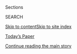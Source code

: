 <div id="app">

<div>

<div class="NYTAppHideMasthead css-zz1s19 e1suatyy0">

<div class="section css-ui9rw0 e1suatyy2">

<div class="css-11hrj97 er09x8g0">

<div class="css-6n7j50">

</div>

<span class="css-1dv1kvn">Sections</span>

<div class="css-10488qs">

<span class="css-1dv1kvn">SEARCH</span>

</div>

[Skip to content](#site-content)[Skip to site
index](#site-index)

</div>

<div class="css-10698na e1huz5gh0">

</div>

</div>

<div id="masthead-bar-one" class="section hasLinks css-15hmgas e1csuq9d3">

<div class="css-uqyvli e1csuq9d0">

</div>

<div class="css-1uqjmks e1csuq9d1">

</div>

<div class="css-9e9ivx">

[](https://myaccount.nytimes3xbfgragh.onion/auth/login?response_type=cookie&client_id=vi)

</div>

<div class="css-1bvtpon e1csuq9d2">

[Today’s Paper](https://www.nytimes3xbfgragh.onion/section/todayspaper)

</div>

</div>

</div>

</div>

<div data-aria-hidden="false">

<div id="site-content" data-role="main">

<div id="top-wrapper" class="css-15p45cc eaca97t0" type="top">

<div id="top-slug" class="css-19x0jxb eaca97t1" hidden="">

Advertisement

</div>

[Continue reading the main
story](#after-top)

<div class="ad top-wrapper" style="text-align:center;height:100%;display:block;min-height:90px">

<div id="top" class="place-ad" data-position="top" data-size-key="top">

</div>

</div>

<div id="after-top">

</div>

</div>

<div id="collection-disability" class="section css-15h4p1b e9abtgs0">

<div class="css-1j21atc e1svk9qx1">

<div class="css-fmiefx e1svk9qx2">

<div class="css-1hk7r2m eu54l5x0">

<div id="sponsor-wrapper" class="css-7a1pgi eaca97t0" type="sponsor" hidden="">

<div id="sponsor-slug" class="css-1l4mleb eaca97t1" hidden="">

Supported by

</div>

[Continue reading the main
story](#after-sponsor)

<div id="sponsor" class="ad sponsor-wrapper" style="text-align:left;height:100%;display:block">

</div>

<div id="after-sponsor">

</div>

</div>

</div>

### <span class="css-5xm8y ezz4tcd1">[Opinion](/section/opinion)</span>

</div>

<div class="css-nfcc9b e1svk9qx3">

<div class="css-zpl4ow e1svk9qx7">

![avatar](https://static01.graylady3jvrrxbe.onion/images/2016/08/21/opinion/sunday/disabilityicon/disabilityicon-thumbLarge-v3.jpg)

</div>

<div class="css-vl9dhg e1svk9qx5">

<div class="css-1nrhkj6 e1svk9qx6">

# Disability

<div class="follow-button-placeholder" data-collection-id="">

</div>

</div>

## <span>Essays, art and opinion exploring the lives of people living with disabilities.</span>

</div>

</div>

## <span>Essays, art and opinion exploring the lives of people living with disabilities.</span>

</div>

<div class="css-1rclpnj ekkqrpp0">

</div>

<div class="css-185go5a e1o5byef0">

<div class="css-15cbhtu">

  - [Latest](#stream-panel)
  - <span class="css-6n7j50">Search</span>
    <div class="control">
    <div class="label-container css-1dv1kvn">
    Search
    </div>
    <div class="css-wm4t3d">
    **<span id="clear-search-input" class="css-1dv1kvn">Clear this text
    input</span>
    </div>
    </div>
    <span class="css-1iovbfw"></span>

<div id="stream-panel" class="section css-8msx5b e1jz0cab1">

<div class="css-13mho3u">

1.  
    
    <div class="css-1cp3ece">
    
    <div class="css-1l4spti">
    
    [](/2020/07/26/opinion/Americans-with-disabilities-act.html)
    
    <div class="css-79elbk">
    
    ![](https://static01.graylady3jvrrxbe.onion/images/2020/07/26/opinion/26disability1/merlin_174912816_ebfa6d9c-7196-46ba-85fb-8b63cdde0f0b-thumbWide.jpg?quality=75&auto=webp&disable=upscale)
    
    </div>
    
    ## We’re 20 Percent of America, and We’re Still Invisible
    
    Disabled Americans are asking for true inclusion.
    
    <div class="css-1nqbnmb ea5icrr0">
    
    By <span class="css-1n7hynb">Judith Heumann <span>and</span> John
    Wodatch</span>
    
    </div>
    
    </div>
    
    <div class="css-1lc2l26 e1xfvim33">
    
    </div>
    
    </div>

2.  
    
    <div class="css-1cp3ece">
    
    <div class="css-1l4spti">
    
    [](/2020/07/25/opinion/a-safety-net-thats-a-kafkaesque-mess.html)
    
    <div class="css-79elbk">
    
    ![](https://static01.graylady3jvrrxbe.onion/images/2020/07/25/opinion/25disability-social-security/25disability-social-security-thumbWide.jpg?quality=75&auto=webp&disable=upscale)
    
    </div>
    
    ## A ‘Safety Net’ That’s a Kafkaesque Mess
    
    The Supplemental Security Income program, on which millions of
    disabled Americans depend, is daunting by design.
    
    <div class="css-1nqbnmb ea5icrr0">
    
    By <span class="css-1n7hynb">Ari
    Ne’eman</span>
    
    </div>
    
    </div>
    
    <div class="css-1lc2l26 e1xfvim33">
    
    </div>
    
    </div>

3.  
    
    <div class="css-1cp3ece">
    
    <div class="css-1l4spti">
    
    [](/2020/07/10/opinion/sunday/ms-disability-food-eating.html)
    
    <div class="css-79elbk">
    
    ![](https://static01.graylady3jvrrxbe.onion/images/2020/07/12/opinion/sunday/11disability/11disability-thumbWide.jpg?quality=75&auto=webp&disable=upscale)
    
    </div>
    
    ## I Have M.S. This Is What It’s Like to Be Fed by Other People.
    
    I will never stop lusting for a good bite.
    
    <div class="css-1nqbnmb ea5icrr0">
    
    By <span class="css-1n7hynb">Elizabeth
    Jameson</span>
    
    </div>
    
    </div>
    
    <div class="css-1lc2l26 e1xfvim33">
    
    </div>
    
    </div>

4.  
    
    <div class="css-1cp3ece">
    
    <div class="css-1l4spti">
    
    [](/2020/04/06/opinion/coronavirus-hydroxychloroquine-lupus.html)
    
    <div class="css-79elbk">
    
    ![](https://static01.graylady3jvrrxbe.onion/images/2020/04/03/opinion/03disability-torres/03disability-torres-thumbWide.jpg?quality=75&auto=webp&disable=upscale)
    
    </div>
    
    ## Trump Keeps Putting the Lives of Lupus Patients at Risk
    
    We now have to deal with a shortage of hydroxychloroquine, the drug
    that has been keeping me alive for more than two decades.
    
    <div class="css-1nqbnmb ea5icrr0">
    
    By <span class="css-1n7hynb">Olga Lucia
    Torres</span>
    
    </div>
    
    </div>
    
    <div class="css-1lc2l26 e1xfvim33">
    
    </div>
    
    </div>

5.  
    
    <div class="css-1cp3ece">
    
    <div class="css-1l4spti">
    
    [](/2020/03/23/opinion/coronavirus-ventilators-triage-disability.html)
    
    <div class="css-79elbk">
    
    ![](https://static01.graylady3jvrrxbe.onion/images/2020/03/23/opinion/23disability-neeman/23disability-neeman-thumbWide.jpg?quality=75&auto=webp&disable=upscale)
    
    </div>
    
    ## ‘I Will Not Apologize for My Needs’
    
    Even in a crisis, doctors should not abandon the principle of
    nondiscrimination.
    
    <div class="css-1nqbnmb ea5icrr0">
    
    By <span class="css-1n7hynb">Ari
    Ne’eman</span>
    
    </div>
    
    </div>
    
    <div class="css-1lc2l26 e1xfvim33">
    
    </div>
    
    </div>

6.  
    
    <div class="css-1cp3ece">
    
    <div class="css-1l4spti">
    
    [](/2020/03/19/opinion/coronavirus-disabled-health-care.html)
    
    <div class="css-79elbk">
    
    ![](https://static01.graylady3jvrrxbe.onion/images/2020/03/19/opinion/19disability-kukla/19disability-kukla-thumbWide.jpg?quality=75&auto=webp&disable=upscale)
    
    </div>
    
    ## My Life Is More ‘Disposable’ During This Pandemic
    
    The ableism and ageism being unleashed is its own sort of
    pestilence.
    
    <div class="css-1nqbnmb ea5icrr0">
    
    By <span class="css-1n7hynb">Elliot
    Kukla</span>
    
    </div>
    
    </div>
    
    <div class="css-1lc2l26 e1xfvim33">
    
    </div>
    
    </div>

7.  
    
    <div class="css-1cp3ece">
    
    <div class="css-1l4spti">
    
    [](/2020/03/10/opinion/coronavirus-disability-fear.html)
    
    <div class="css-79elbk">
    
    ![](https://static01.graylady3jvrrxbe.onion/images/2020/03/10/opinion/10disability-ciesemir/10disability-ciesemir-thumbWide.jpg?quality=75&auto=webp&disable=upscale)
    
    </div>
    
    ## Afraid of Coronavirus? I Know What That Fear Is Like
    
    I live with chronic illness. Here is my advice for keeping calm in a
    health crisis.
    
    <div class="css-1nqbnmb ea5icrr0">
    
    By <span class="css-1n7hynb">Kendall
    Ciesemier</span>
    
    </div>
    
    </div>
    
    <div class="css-1lc2l26 e1xfvim33">
    
    </div>
    
    </div>

8.  
    
    <div class="css-1cp3ece">
    
    <div class="css-1l4spti">
    
    [](/2020/02/21/opinion/sunday/bipolar-disorder-psychosis.html)
    
    <div class="css-79elbk">
    
    ![](https://static01.graylady3jvrrxbe.onion/images/2020/02/23/opinion/23disability-psychosis/23disability-psychosis-thumbWide.jpg?quality=75&auto=webp&disable=upscale)
    
    </div>
    
    ## Even When I’m Psychotic, I’m Still Me
    
    When my bipolar disorder caused a break with reality, most everyone
    in my life disappeared.
    
    <div class="css-1nqbnmb ea5icrr0">
    
    By <span class="css-1n7hynb">Susanne
    Antonetta</span>
    
    </div>
    
    </div>
    
    <div class="css-1lc2l26 e1xfvim33">
    
    </div>
    
    </div>

9.  
    
    <div class="css-1cp3ece">
    
    <div class="css-1l4spti">
    
    [](/2020/02/03/opinion/national-anthem-sign-language.html)
    
    <div class="css-79elbk">
    
    ![](https://static01.graylady3jvrrxbe.onion/images/2020/02/03/opinion/03disNew/03disNew-thumbWide.jpg?quality=75&auto=webp&disable=upscale)
    
    </div>
    
    ## I Performed at the Super Bowl. You Might Have Missed Me.
    
    It was an act of both patriotism and protest. And it brought both
    joy and frustration.
    
    <div class="css-1nqbnmb ea5icrr0">
    
    By <span class="css-1n7hynb">Christine Sun
    Kim</span>
    
    </div>
    
    </div>
    
    <div class="css-1lc2l26 e1xfvim33">
    
    </div>
    
    </div>

10. 
    
    <div class="css-1cp3ece">
    
    <div class="css-1l4spti">
    
    [](/2020/01/08/opinion/disability-nazi-eugenics.html)
    
    <div class="css-79elbk">
    
    ![](https://static01.graylady3jvrrxbe.onion/images/2020/01/06/opinion/06disability-t4-1/06disability-t4-1-thumbWide.jpg?quality=75&auto=webp&disable=upscale)
    
    </div>
    
    ## Before the ‘Final Solution’ There Was a ‘Test Killing’
    
    Too few know the history of the Nazi methodical mass murder of
    disabled people. That is why I write.
    
    <div class="css-1nqbnmb ea5icrr0">
    
    By <span class="css-1n7hynb">Kenny Fries</span>
    
    </div>
    
    </div>
    
    <div class="css-1lc2l26 e1xfvim33">
    
    </div>
    
    </div>

<div class="css-13mho3u">

<div class="css-1t62hi8">

<div class="css-1stvaey">

Show
More

<div>

<div style="border:0;clip:rect(0 0 0 0);height:1px;margin:-1px;overflow:hidden;white-space:nowrap;padding:0;width:1px;position:absolute" data-role="log" data-aria-live="assertive">

</div>

<div style="border:0;clip:rect(0 0 0 0);height:1px;margin:-1px;overflow:hidden;white-space:nowrap;padding:0;width:1px;position:absolute" data-role="log" data-aria-live="assertive">

</div>

<div style="border:0;clip:rect(0 0 0 0);height:1px;margin:-1px;overflow:hidden;white-space:nowrap;padding:0;width:1px;position:absolute" data-role="log" data-aria-live="polite">

</div>

<div style="border:0;clip:rect(0 0 0 0);height:1px;margin:-1px;overflow:hidden;white-space:nowrap;padding:0;width:1px;position:absolute" data-role="log" data-aria-live="polite">

</div>

</div>

</div>

</div>

</div>

</div>

<div class="css-g6hk37 supplemental">

<div id="mid1-wrapper" class="css-10wkyv7 eaca97t0" type="lede">

<div id="mid1-slug" class="css-1tag3rd eaca97t1">

Advertisement

</div>

[Continue reading the main
story](#after-mid1)

<div id="mid1" class="ad mid1-wrapper" style="text-align:center;height:100%;display:block;min-height:250px">

</div>

<div id="after-mid1">

</div>

</div>

<div id="mktg-wrapper" class="css-oxle51 eaca97t0" type="mktg">

<div id="mktg-slug" class="css-1tag3rd eaca97t1">

Advertisement

</div>

[Continue reading the main
story](#after-mktg)

<div id="mktg" class="ad mktg-wrapper" style="text-align:center;height:100%;display:block">

</div>

<div id="after-mktg">

</div>

</div>

</div>

</div>

</div>

</div>

</div>

</div>

## Site Index

<div>

</div>

## Site Information Navigation

  - [© <span>2020</span> <span>The New York Times
    Company</span>](https://help.nytimes3xbfgragh.onion/hc/en-us/articles/115014792127-Copyright-notice)

<!-- end list -->

  - [NYTCo](https://www.nytco.com/)
  - [Contact
    Us](https://help.nytimes3xbfgragh.onion/hc/en-us/articles/115015385887-Contact-Us)
  - [Work with us](https://www.nytco.com/careers/)
  - [Advertise](https://nytmediakit.com/)
  - [T Brand Studio](http://www.tbrandstudio.com/)
  - [Your Ad
    Choices](https://www.nytimes3xbfgragh.onion/privacy/cookie-policy#how-do-i-manage-trackers)
  - [Privacy](https://www.nytimes3xbfgragh.onion/privacy)
  - [Terms of
    Service](https://help.nytimes3xbfgragh.onion/hc/en-us/articles/115014893428-Terms-of-service)
  - [Terms of
    Sale](https://help.nytimes3xbfgragh.onion/hc/en-us/articles/115014893968-Terms-of-sale)
  - [Site
    Map](https://spiderbites.nytimes3xbfgragh.onion)
  - [Help](https://help.nytimes3xbfgragh.onion/hc/en-us)
  - [Subscriptions](https://www.nytimes3xbfgragh.onion/subscription?campaignId=37WXW)

</div>

</div>
